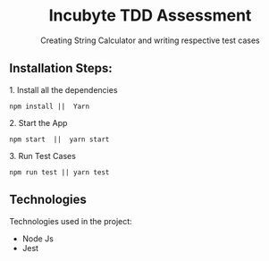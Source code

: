 <h1 align="center" id="title">Incubyte TDD Assessment</h1>

<p align="center" id="description">Creating String Calculator and writing respective test cases</p>

<h2>Installation Steps:</h2>

<p>1. Install all the dependencies</p>

```
npm install ||  Yarn
```

<p>2. Start the App</p>

```
npm start  ||  yarn start
```

<p>3. Run Test Cases</p>

```
npm run test || yarn test
```

<h2>Technologies</h2>

Technologies used in the project:

- Node Js
- Jest

